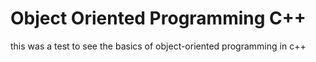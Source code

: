 # Object Oriented Programming C++

this was a test to see the basics of object-oriented programming in c++
